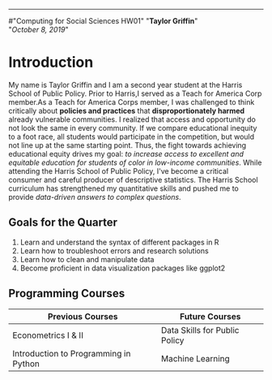 ---
#"Computing for Social Sciences HW01"
"**Taylor Griffin**"  
"*October 8, 2019*"  

# Introduction

My name is Taylor Griffin and I am a second year student at the Harris School of Public Policy. Prior to Harris,I served as a Teach for America Corp member.As a Teach for America Corps member, I was challenged to think critically about **policies and practices** that **disproportionately harmed** already vulnerable communities. I realized that access and opportunity do not look the same in every community. If we compare educational inequity to a foot race, all students would participate in the competition, but would not line up at the same starting point. Thus, the fight towards achieving educational equity drives my goal: *to increase access to excellent and equitable education for students of color in low-income communities*. While attending the Harris School of Public Policy, I've become a critical consumer and careful producer of descriptive statistics. The Harris School curriculum has strengthened my quantitative skills and pushed me to provide *data-driven answers to complex questions*.

## Goals for the Quarter
1. Learn and understand the syntax of different packages in R
2. Learn how to troubleshoot errors and research solutions
3. Learn how to clean and manipulate data
4. Become proficient in data visualization packages like ggplot2  

## Programming Courses
Previous Courses | Future Courses
------------ | -------------
Econometrics I & II | Data Skills for Public Policy
Introduction to Programming in Python | Machine Learning

